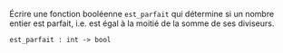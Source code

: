 Écrire une fonction booléenne `est_parfait` qui détermine si un nombre entier est parfait, i.e. est égal à la moitié de la somme de ses diviseurs.

`est_parfait : int -> bool`
